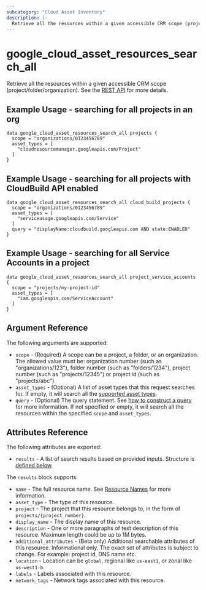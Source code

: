 ```yaml
---
subcategory: "Cloud Asset Inventory"
description: |-
  Retrieve all the resources within a given accessible CRM scope (project/folder/organization).
---
```


# google_cloud_asset_resources_search_all

Retrieve all the resources within a given accessible CRM scope (project/folder/organization). See the
[REST API](https://cloud.google.com/asset-inventory/docs/reference/rest/v1/TopLevel/searchAllResources)
for more details.

## Example Usage - searching for all projects in an org

```hcl
data google_cloud_asset_resources_search_all projects {
  scope = "organizations/0123456789"
  asset_types = [
    "cloudresourcemanager.googleapis.com/Project"
  ]
}
```

## Example Usage - searching for all projects with CloudBuild API enabled

```hcl
data google_cloud_asset_resources_search_all cloud_build_projects {
  scope = "organizations/0123456789"
  asset_types = [
    "serviceusage.googleapis.com/Service"
  ]
  query = "displayName:cloudbuild.googleapis.com AND state:ENABLED"
}
```

## Example Usage - searching for all Service Accounts in a project

```hcl
data google_cloud_asset_resources_search_all project_service_accounts {
  scope = "projects/my-project-id"
  asset_types = [
    "iam.googleapis.com/ServiceAccount"
  ]
}
```

## Argument Reference

The following arguments are supported:

* `scope` - (Required) A scope can be a project, a folder, or an organization. The allowed value must be: organization number (such as "organizations/123"), folder number (such as "folders/1234"), project number (such as "projects/12345") or project id (such as "projects/abc")
* `asset_types` - (Optional) A list of asset types that this request searches for. If empty, it will search all the [supported asset types](https://cloud.google.com/asset-inventory/docs/supported-asset-types). 
* `query` - (Optional) The query statement. See [how to construct a query](https://cloud.google.com/asset-inventory/docs/searching-resources#how_to_construct_a_query) for more information. If not specified or empty, it will search all the resources within the specified `scope` and `asset_types`.


## Attributes Reference

The following attributes are exported:

* `results` - A list of search results based on provided inputs. Structure is [defined below](#nested_results).

<a name="nested_results"></a>The `results` block supports:

* `name` - The full resource name. See [Resource Names](https://cloud.google.com/apis/design/resource_names#full_resource_name) for more information.
* `asset_type` - The type of this resource. 
* `project` - The project that this resource belongs to, in the form of `projects/{project_number}`.
* `display_name` - The display name of this resource.
* `description` - One or more paragraphs of text description of this resource. Maximum length could be up to 1M bytes.
* `additional_attributes` - (Beta only) Additional searchable attributes of this resource. Informational only. The exact set of attributes is subject to change. For example: project id, DNS name etc.
* `location` - Location can be `global`, regional like `us-east1`, or zonal like `us-west1-b`.
* `labels` - Labels associated with this resource.
* `network_tags` - Network tags associated with this resource.
